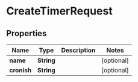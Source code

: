 

# CreateTimerRequest


## Properties

| Name | Type | Description | Notes |
|------------ | ------------- | ------------- | -------------|
|**name** | **String** |  |  [optional] |
|**cronish** | **String** |  |  [optional] |



